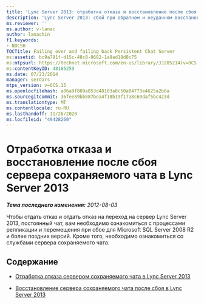 ```yaml
---
title: 'Lync Server 2013: отработка отказа и восстановление после сбоя сервера сохраняемого чата'
description: 'Lync Server 2013: сбой при обратном и неудачном восстановлении сервера сохраняемого чата.'
ms.reviewer: ''
ms.author: v-lanac
author: lanachin
f1.keywords:
- NOCSH
TOCTitle: Failing over and failing back Persistent Chat Server
ms:assetid: bc9a791f-d15c-48c8-8682-1a8ad19d8c75
ms:mtpsurl: https://technet.microsoft.com/en-us/library/JJ205214(v=OCS.15)
ms:contentKeyID: 48185259
ms.date: 07/23/2014
manager: serdars
mtps_version: v=OCS.15
ms.openlocfilehash: a86a9f809a853d48103a8c50a04773e4625a2b8a
ms.sourcegitcommit: 36fee89bb887bea4f18b19f17a8c69daf5bc423d
ms.translationtype: MT
ms.contentlocale: ru-RU
ms.lasthandoff: 11/26/2020
ms.locfileid: "49428260"
---
```

# <a name="failing-over-and-failing-back-persistent-chat-server-in-lync-server-2013"></a>Отработка отказа и восстановление после сбоя сервера сохраняемого чата в Lync Server 2013

<div data-xmlns="http://www.w3.org/1999/xhtml">

<div class="topic" data-xmlns="http://www.w3.org/1999/xhtml" data-msxsl="urn:schemas-microsoft-com:xslt" data-cs="https://msdn.microsoft.com/">

<div data-asp="https://msdn2.microsoft.com/asp">



</div>

<div id="mainSection">

<div id="mainBody">

<span> </span>

_**Тема последнего изменения:** 2012-08-03_

Чтобы отдать отказ и отдать отказ на переход на сервер Lync Server 2013, постоянный чат, вам необходимо ознакомиться с процессами репликации и перемещения при сбое для Microsoft SQL Server 2008 R2 и более поздних версий. Кроме того, необходимо ознакомиться со службами сервера сохраняемого чата.

<div>

## <a name="in-this-section"></a>Содержание

  - [Отработка отказа сервером сохраняемого чата в Lync Server 2013](lync-server-2013-failing-over-persistent-chat-server.md)

  - [Восстановление сервера сохраняемого чата после сбоя в Lync Server 2013](lync-server-2013-failing-back-persistent-chat-server.md)

</div>

</div>

<span> </span>

</div>

</div>

</div>

